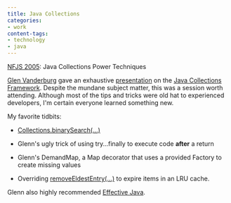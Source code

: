 ```yaml
---
title: Java Collections
categories:
- work
content-tags:
- technology
- java
---
```


[NFJS 2005](gateway-software-symposium-2005.html): Java Collections Power Techniques

[Glen Vanderburg][1] gave an exhaustive [presentation][2] on the [Java Collections Framework][3].  Despite the mundane subject matter, this was a session worth attending.  Although most of the tips and tricks were old hat to experienced developers, I'm certain everyone learned something new.

   [1]: http://www.vanderburg.org/
   [2]: http://www.vanderburg.org/Speaking/Stuff/Collections/
   [3]: http://java.sun.com/j2se/1.4.2/docs/guide/collections/

My favorite tidbits:




  * [Collections.binarySearch(...)][4]


  * Glenn's ugly trick of using try...finally to execute code **after** a return


  * Glenn's DemandMap, a Map decorator that uses a provided Factory to create missing values


  * Overriding [removeEldestEntry(...)][5] to expire items in an LRU cache.

Glenn also highly recommended [Effective Java][6].

   [4]: http://java.sun.com/j2se/1.4.2/docs/api/java/util/Collections.html#binarySearch(java.util.List,%20java.lang.Object,%20java.util.Comparator)
   [5]: http://java.sun.com/j2se/1.4.2/docs/api/java/util/LinkedHashMap.html#removeEldestEntry(java.util.Map.Entry)
   [6]: http://www.amazon.com/exec/obidos/ASIN/0201310058/phobia-20/
